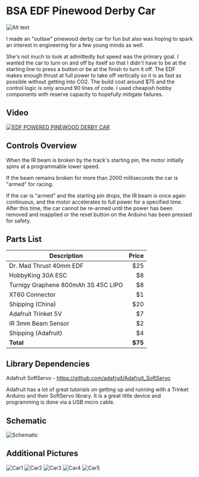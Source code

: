 # BSA EDF Pinewood Derby Car
![Alt text](media/car.png?raw=true "Car")

I made an "outlaw" pinewood derby car for fun but also was hoping to spark an interest in engineering for a few young minds as well.

She's not much to look at admittedly but speed was the primary goal. I wanted the car to turn on and off by itself so that I didn't have to be at the starting line to press a button or be at the finish to turn it off. The EDF makes enough thrust at full power to take off vertically so it is as fast as possible without getting into CO2. The build cost around $75 and the control logic is only around 90 lines of code.  I used cheapish hobby components with reserve capacity to hopefully mitigate failures.

## Video
[![EDF POWERED PINEWOOD DERBY CAR](https://img.youtube.com/vi/T1Uv3ryk6NY/0.jpg)](https://www.youtube.com/watch?v=T1Uv3ryk6NY)

## Controls Overview
When the IR beam is broken by the track's starting pin, the motor initially spins at a programmable lower speed.

If the beam remains broken for more than 2000 milliseconds the car is "armed" for racing.

If the car is "armed" and the starting pin drops, the IR beam is once again continuous, and the motor accelerates to full power for a specified time.  After this time, the car cannot be re-armed until the power has been removed and reapplied or the reset button on the Arduino has been pressed for safety.

## Parts List
| Description                         | Price  |
| ----------------------------------- | ------:|
| Dr. Mad Thrust 40mm EDF             | $25 |
| HobbyKing 30A ESC                   | $8 |
| Turnigy Graphene 800mAh 3S 45C LIPO | $8 |
| XT60 Connector                      | $1 |
| Shipping (China)                    | $20 |
| Adafruit Trinket 5V                 | $7 |
| IR 3mm Beam Sensor                  | $2 |
| Shipping (Adafruit)                 | $4 |
| **Total**                           | **$75** |

## Library Dependencies
Adafruit SoftServo - https://github.com/adafruit/Adafruit_SoftServo

Adafruit has a lot of great tutorials on getting up and running with a Trinket Arduino and their SoftServo library. It is a great little device and programming is done via a USB micro cable.

## Schematic
![Schematic](media/sketch_schem.png?raw=true "Schematic")

## Additional Pictures
![Car1](media/car1.jpeg?raw=true "Car1")
![Car2](media/car2.jpeg?raw=true "Car2")
![Car3](media/car3.jpeg?raw=true "Car3")
![Car4](media/car4.jpeg?raw=true "Car4")
![Car5](media/car5.jpeg?raw=true "Car5")
